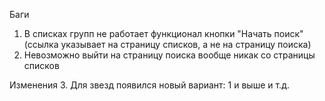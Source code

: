 Баги
1. В списках групп не работает функционал кнопки "Начать поиск" (ссылка указывает на страницу списков, а не на страницу поиска)
2. Невозможно выйти на страницу поиска вообще никак со страницы списков

Изменения
3. Для звезд появился новый вариант: 1 и выше и т.д.

